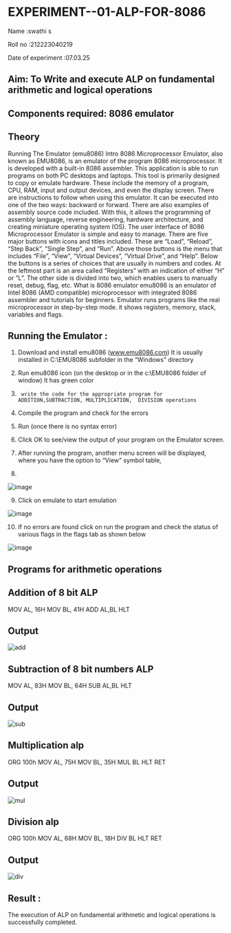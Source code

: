 # EXPERIMENT--01-ALP-FOR-8086
Name :swathi s

Roll no :212223040219

Date of experiment :07.03.25

## Aim: To Write and execute ALP on fundamental arithmetic and logical operations
## Components required: 8086  emulator 
## Theory 
Running The Emulator (emu8086) Intro 8086 Microprocessor Emulator, also known as EMU8086, is an emulator of the program 8086 microprocessor. It is developed with a built-in 8086 assembler. This application is able to run programs on both PC desktops and laptops. This tool is primarily designed to copy or emulate hardware. These include the memory of a program, CPU, RAM, input and output devices, and even the display screen. There are instructions to follow when using this emulator. It can be executed into one of the two ways: backward or forward. There are also examples of assembly source code included. With this, it allows the programming of assembly language, reverse engineering, hardware architecture, and creating miniature operating system (OS). The user interface of 8086 Microprocessor Emulator is simple and easy to manage. There are five major buttons with icons and titles included. These are “Load”, “Reload”, “Step Back”, “Single Step”, and “Run”. Above those buttons is the menu that includes “File”, “View”, “Virtual Devices”, “Virtual Drive”, and “Help”. Below the buttons is a series of choices that are usually in numbers and codes. At the leftmost part is an area called “Registers” with an indication of either “H” or “L”. The other side is divided into two, which enables users to manually reset, debug, flag, etc. What is 8086 emulator emu8086 is an emulator of Intel 8086 (AMD compatible) microprocessor with integrated 8086 assembler and tutorials for beginners. Emulator runs programs like the real microprocessor in step-by-step mode. it shows registers, memory, stack, variables and flags.


 ## Running the Emulator :
1.	Download and install emu8086 (www.emu8086.com) It is usually installed in C:\EMU8086 subfolder in the “Windows” directory
2.	  Run  emu8086 icon (on the desktop or in the c:\EMU8086 folder of window) It has green color 
 
 
3.		write the code for the appropriate program for ADDITION,SUBTRACTION, MULTIPLICATION,  DIVISION operations 

4.	 Compile the program and check for the errors 
5.	Run (once there is no syntax error) 

6.	Click OK to see/view the output of your program on the Emulator screen. 


7.	After running the program, another menu screen will be displayed, where you have the option to “View” symbol table,
8.	 


![image](https://user-images.githubusercontent.com/36288975/189273263-d65baae9-4b8f-4723-afb3-c0ffa4052b04.png)











9.	Click on emulate to start emulation 








![image](https://user-images.githubusercontent.com/36288975/189273273-9bb36ec1-e2e8-4892-8d35-37707332bfdc.png)








10.	If no errors are found click on run the program and check the status of various flags in the flags tab as shown below 






![image](https://user-images.githubusercontent.com/36288975/189273277-113a2a33-4a40-4ff8-95a5-ecd3a1f504fe.png)







## Programs for arithmetic  operations


## Addition  of 8 bit ALP 
MOV AL, 16H
MOV BL, 41H
ADD AL,BL
HLT 



## Output

![add](https://github.com/user-attachments/assets/55dd9071-b4b9-4e7e-922c-ef6b099ec1b7)

 
## Subtraction   of 8 bit numbers  ALP 
 MOV AL, 83H
MOV BL, 64H
SUB AL,BL
HLT 
## Output  

![sub](https://github.com/user-attachments/assets/cb7df084-6df2-44fd-bb85-ea5c83a16d03)

## Multiplication alp 

ORG 100h
MOV AL, 75H
MOV BL, 35H
MUL BL
HLT 
RET
 ## Output  

![mul](https://github.com/user-attachments/assets/bf3d32a4-4534-43ea-8587-763412399a4a)

## Division alp
ORG 100h
MOV AL, 68H
MOV BL, 18H
DIV BL
HLT 
RET

## Output  
![div](https://github.com/user-attachments/assets/94108eba-cd58-4431-b7f7-c793f3736e16)


## Result :
The execution of ALP on fundamental arithmetic and logical operations is successfully completed.
 








